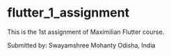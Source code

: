 # flutter_1_assignment

This is the 1st assignment of Maximilian Flutter course.

Submitted by:
Swayamshree Mohanty
Odisha, India
